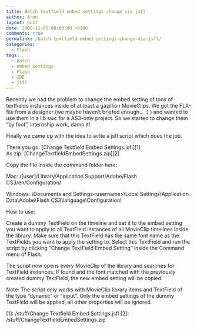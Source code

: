 ```yaml
---
title: Batch textfield embed settings change via jsfl
author: Aron
layout: post
date: 2008-11-05 00:00:00 +0100
comments: true
permalink: /batch-textfield-embed-settings-change-via-jsfl/
categories:
  - Flash
tags:
  - batch
  - embed settings
  - Flash
  - IDE
  - jsfl
---
```

Recently we had the problem to change the embed setting of tons of textfields instances inside of at least a gazillion MovieClips. We got the FLA-file from a designer (we maybe haven&#8217;t briefed enough&#8230; :) ) and wanted to use them in a lib swc for a AS3-only project. So we started to change them &#8220;by foot&#8221;, internship work, damn it!

Finally we came up with the idea to write a jsfl script which does the job.

There you go: [Change Textfield Embed Settings.jsfl][1]  
As zip: [ChangeTextfieldEmbedSettings.zip][2]

Copy the file inside the command folder here:

Mac: /[user]/Library/Application Support/Adobe/Flash CS3/en/Configuration/

Windows: \Documents and Settings\<username>\Local Settings\Application Data\Adobe\Flash CS3\language\Configuration\

How to use:

Create a dummy TextField on the timeline and set it to the embed setting you want to apply to all TextField instances of all MovieClip timelines inside the library. Make sure that this TextField has the same font name as the TextFields you want to apply the setting to. Select this TextField and run the script by clicking &#8220;Change TextField Embed Setting&#8221; inside the Command menu of Flash.

The script now opens every MovieClip of the library and searches for TextField instances. If found and the font matched with the previously created dummy TextField, the new embed setting will be copied.

Note: The script only works with MovieClip library items and TextField of the type &#8220;dynamic&#8221; or &#8220;input&#8221;. Only the embed settings of the dummy TextField will be applied, all other properties will be ignored. 

 [1]: /stuff/Change Textfield Embed Settings.jsfl
 [2]: /stuff/ChangeTextfieldEmbedSettings.zip